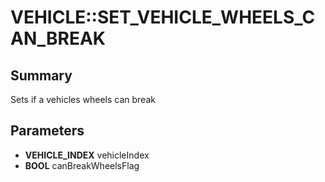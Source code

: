 # VEHICLE::SET_VEHICLE_WHEELS_CAN_BREAK

## Summary
Sets if a vehicles wheels can break

## Parameters
* **VEHICLE_INDEX** vehicleIndex
* **BOOL** canBreakWheelsFlag